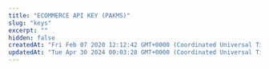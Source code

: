 ```yaml
---
title: "ECOMMERCE API KEY (PAKMS)"
slug: "keys"
excerpt: ""
hidden: false
createdAt: "Fri Feb 07 2020 12:12:42 GMT+0000 (Coordinated Universal Time)"
updatedAt: "Tue Apr 30 2024 00:03:28 GMT+0000 (Coordinated Universal Time)"
---
```

